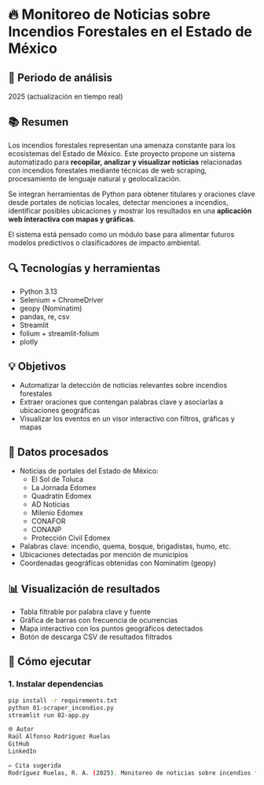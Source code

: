 # 🔥 Monitoreo de Noticias sobre Incendios Forestales en el Estado de México

## 📅 Periodo de análisis

2025 (actualización en tiempo real)

## 📚 Resumen

Los incendios forestales representan una amenaza constante para los ecosistemas del Estado de México. Este proyecto propone un sistema automatizado para **recopilar, analizar y visualizar noticias** relacionadas con incendios forestales mediante técnicas de web scraping, procesamiento de lenguaje natural y geolocalización.

Se integran herramientas de Python para obtener titulares y oraciones clave desde portales de noticias locales, detectar menciones a incendios, identificar posibles ubicaciones y mostrar los resultados en una **aplicación web interactiva con mapas y gráficas**.

El sistema está pensado como un módulo base para alimentar futuros modelos predictivos o clasificadores de impacto ambiental.

## 🔍 Tecnologías y herramientas

- Python 3.13
- Selenium + ChromeDriver
- geopy (Nominatim)
- pandas, re, csv
- Streamlit
- folium + streamlit-folium
- plotly

## 💡 Objetivos

- Automatizar la detección de noticias relevantes sobre incendios forestales
- Extraer oraciones que contengan palabras clave y asociarlas a ubicaciones geográficas
- Visualizar los eventos en un visor interactivo con filtros, gráficas y mapas


## 📃 Datos procesados

- Noticias de portales del Estado de México:
  - El Sol de Toluca
  - La Jornada Edomex
  - Quadratín Edomex
  - AD Noticias
  - Milenio Edomex
  - CONAFOR
  - CONANP
  - Protección Civil Edomex
- Palabras clave: incendio, quema, bosque, brigadistas, humo, etc.
- Ubicaciones detectadas por mención de municipios
- Coordenadas geográficas obtenidas con Nominatim (geopy)

## 📊 Visualización de resultados

- Tabla filtrable por palabra clave y fuente
- Gráfica de barras con frecuencia de ocurrencias
- Mapa interactivo con los puntos geográficos detectados
- Botón de descarga CSV de resultados filtrados

## 🚀 Cómo ejecutar

### 1. Instalar dependencias

```bash
pip install -r requirements.txt
python 01-scraper_incendios.py
streamlit run 02-app.py

🌐 Autor
Raúl Alfonso Rodríguez Ruelas
GitHub
LinkedIn

✍️ Cita sugerida
Rodríguez Ruelas, R. A. (2025). Monitoreo de noticias sobre incendios forestales en el Estado de México. GitHub Repository. https://github.com/Rodriguez-Ruelas
